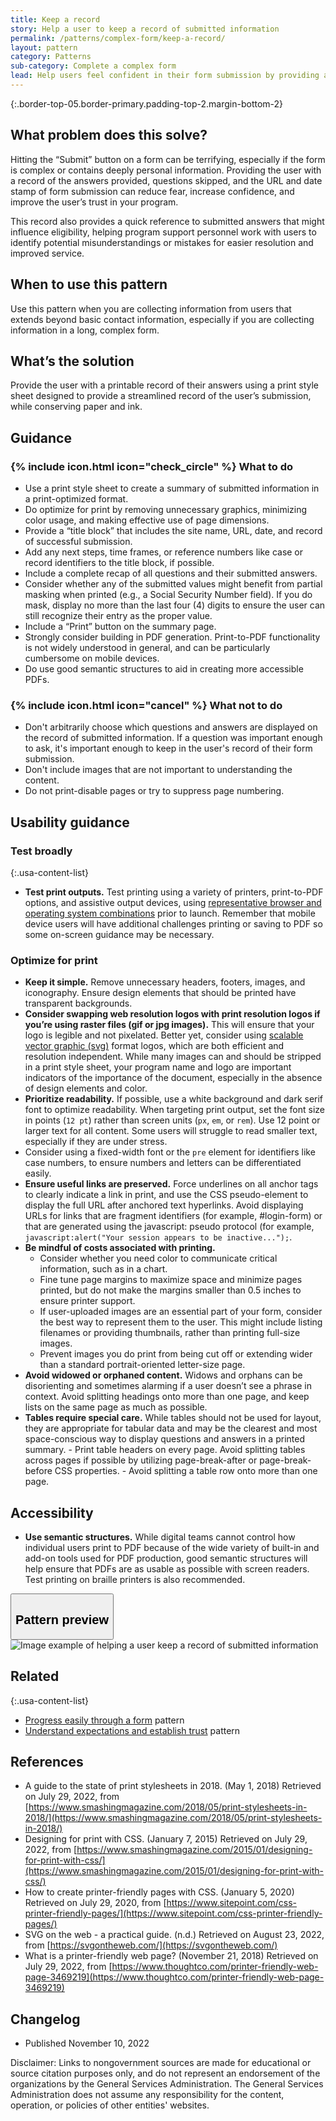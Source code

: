 ```yaml
---
title: Keep a record
story: Help a user to keep a record of submitted information
permalink: /patterns/complex-form/keep-a-record/
layout: pattern
category: Patterns
sub-category: Complete a complex form
lead: Help users feel confident in their form submission by providing a record to download or print. A printed or downloaded record of their answers provides a reference for future use, and helps users confirm their successful form submission.
---
```


{:.border-top-05.border-primary.padding-top-2.margin-bottom-2}

## What problem does this solve?
Hitting the “Submit” button on a form can be terrifying, especially if the form is complex or contains deeply personal information. Providing the user with a record of the answers provided, questions skipped, and the URL and date stamp of form submission can reduce fear, increase confidence, and improve the user’s trust in your program. 

This record also provides a quick reference to submitted answers that might influence eligibility, helping program support personnel work with users to identify potential misunderstandings or mistakes for easier resolution and improved service.

## When to use this pattern 
Use this pattern when you are collecting information from users that extends beyond basic contact information, especially if you are collecting information in a long, complex form.

## What’s the solution
Provide the user with a printable record of their answers using a print style sheet designed to provide a streamlined record of the user’s submission, while conserving paper and ink.

## Guidance

<div class="grid-row grid-gap-3">
  <div class="tablet:grid-col-5">
    <div class="do-dont">
      <div class="do-dont__do">
        <h3 class="do-dont__heading">
          {% include icon.html icon="check_circle" %}
          What to do
        </h3>
        <div class="do-dont__content">
          <ul>
            <li>Use a print style sheet to create a summary of submitted information in a print-optimized format.</li>
            <li>Do optimize for print by removing unnecessary graphics, minimizing color usage, and making effective use of page dimensions.</li>
            <li>Provide a “title block” that includes the site name, URL, date, and record of successful submission.</li>            
            <li>Add any next steps, time frames, or reference numbers like case or record identifiers to the title block, if possible.</li>
            <li>Include a complete recap of all questions and their submitted answers.</li>
            <li>Consider whether any of the submitted values might benefit from partial masking when printed (e.g., a Social Security Number field). If you do mask, display no more than the last four (4) digits to ensure the user can still recognize their entry as the proper value.</li>            
            <li>Include a “Print” button on the summary page.</li>
            <li>Strongly consider building in PDF generation. Print-to-PDF functionality is not widely understood in general, and can be particularly cumbersome on mobile devices.</li>
            <li>Do use good semantic structures to aid in creating more accessible PDFs.</li>
          </ul> 
        </div>
      </div>
    </div>
  </div>
  <div class="tablet:grid-col-5">
    <div class="do-dont__dont">
      <h3 class="do-dont__heading">
        {% include icon.html icon="cancel" %}
        What not to do
      </h3>
      <div class="do-dont__content">
          <ul>
            <li>Don't arbitrarily choose which questions and answers are displayed on the record of submitted information. If a question was important enough to ask, it's important enough to keep in the user's record of their form submission.</li>
            <li>Don't include images that are not important to understanding the content.</li>
            <li>Do not print-disable pages or try to suppress page numbering.</li>
          </ul>
      </div>
    </div>
  </div>
</div>

## Usability guidance
### Test broadly

{:.usa-content-list}
- <strong>Test print outputs.</strong> Test printing using a variety of printers, print-to-PDF options, and assistive output devices, using <a href="https://digital.gov/2013/07/15/digital-metrics-for-federal-agencies/">representative browser and operating system combinations</a> prior to launch. Remember that mobile device users will have additional challenges printing or saving to PDF so some on-screen guidance may be necessary.

### Optimize for print
<ul class="usa-content-list">

  <li><strong>Keep it simple.</strong> Remove unnecessary headers, footers, images, and iconography. Ensure design elements that should be printed have transparent backgrounds.</li>

  <li><strong>Consider swapping web resolution logos with print resolution logos if you’re using raster files (gif or jpg images).</strong> This will ensure that your logo is legible and not pixelated. Better yet, consider using <a href="https://svgontheweb.com/">scalable vector graphic (svg)</a> format logos, which are both efficient and resolution independent. While many images can and should be stripped in a print style sheet, your program name and logo are important indicators of the importance of the document, especially in the absence of design elements and color.</li>

  <li><strong>Prioritize readability.</strong> If possible, use a white background and dark serif font to optimize readability. When targeting print output, set the font size in points (<code>12 pt</code>) rather than screen units (<code>px</code>, <code>em</code>, or <code>rem</code>). Use 12 point or larger text for all content. Some users will struggle to read smaller text, especially if they are under stress.</li>

  <li>Consider using a fixed-width font or the <code>pre</code> element for identifiers like case numbers, to ensure numbers and letters can be differentiated easily.</li>

  <li><strong>Ensure useful links are preserved.</strong> Force underlines on all anchor tags to clearly indicate a link in print, and use the CSS pseudo-element to display the full URL after anchored text hyperlinks. Avoid displaying URLs for links that are fragment identifiers (for example, #login-form) or that are generated using the javascript: pseudo protocol (for example, <code>javascript:alert("Your session appears to be inactive...");</code>.</li>

  <li><strong>Be mindful of costs associated with printing.</strong>
    <ul>
      <li>Consider whether you need color to communicate critical information, such as in a chart.</li>
      <li>Fine tune page margins to maximize space and minimize pages printed, but do not make the margins smaller than 0.5 inches to ensure printer support.</li>
      <li>If user-uploaded images are an essential part of your form, consider the best way to represent them to the user. This might include listing filenames or providing thumbnails, rather than printing full-size images.</li>
      <li>Prevent images you do print from being cut off or extending wider than a standard portrait-oriented letter-size page.</li>
    </ul>
  </li>

  <li><strong>Avoid widowed or orphaned content.</strong> Widows and orphans can be disorienting and sometimes alarming if a user doesn’t see a phrase in context. Avoid splitting headings onto more than one page, and keep lists on the same page as much as possible.</li>

  <li><strong>Tables require special care.</strong> While tables should not be used for layout, they are appropriate for tabular data and may be the clearest and most space-conscious way to display questions and answers in a printed summary. 
  - Print table headers on every page. Avoid splitting tables across pages if possible by utilizing page-break-after or page-break-before CSS properties.
  - Avoid splitting a table row onto more than one page.</li>
</ul>

## Accessibility
<ul class="usa-content-list">
  <li><strong>Use semantic structures.</strong> While digital teams cannot control how individual users print to PDF because of the wide variety of built-in and add-on tools used for PDF production, good semantic structures will help ensure that PDFs are as usable as possible with screen readers. Test printing on braille printers is also recommended.</li>
</ul>

<div class="usa-accordion usa-accordion--bordered site-accordion-code site-component-preview">
  <button class="usa-accordion__button" aria-controls="accordion-preview" aria-expanded="true"><h2 id="pattern-preview">Pattern preview</h2></button>
  <div id="accordion-preview" class="usa-accordion__content">
    <img src="{{ site.baseurl }}/img/patterns/keep-a-record.png" alt="Image example of helping a user keep a record of submitted information" class="width-full maxw-tablet"/>
  </div>
</div>

## Related

{:.usa-content-list}
- <a href="{{ site.baseurl }}/patterns/complex-form/progress-easily/">Progress easily through a form</a> pattern
- <a href="{{ site.baseurl }}/patterns/complex-form/establish-trust/">Understand expectations and establish trust</a> pattern


## References
- A guide to the state of print stylesheets in 2018. (May 1, 2018) Retrieved on July 29, 2022, from [https://www.smashingmagazine.com/2018/05/print-stylesheets-in-2018/](https://www.smashingmagazine.com/2018/05/print-stylesheets-in-2018/)
- Designing for print with CSS. (January 7, 2015) Retrieved on July 29, 2022, from [https://www.smashingmagazine.com/2015/01/designing-for-print-with-css/](https://www.smashingmagazine.com/2015/01/designing-for-print-with-css/)
- How to create printer-friendly pages with CSS. (January 5, 2020) Retrieved on July 29, 2020, from [https://www.sitepoint.com/css-printer-friendly-pages/](https://www.sitepoint.com/css-printer-friendly-pages/) 
- SVG on the web - a practical guide. (n.d.) Retrieved on August 23, 2022, from [https://svgontheweb.com/](https://svgontheweb.com/)
- What is a printer-friendly web page? (November 21, 2018) Retrieved on July 29, 2022, from [https://www.thoughtco.com/printer-friendly-web-page-3469219](https://www.thoughtco.com/printer-friendly-web-page-3469219)

## Changelog
- Published November 10, 2022

Disclaimer: Links to nongovernment sources are made for educational or source citation purposes only, and do not represent an endorsement of the organizations by the General Services Administration. The General Services Administration does not assume any responsibility for the content, operation, or policies of other entities' websites.

